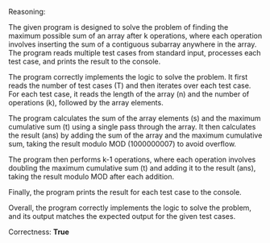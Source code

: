 Reasoning:

The given program is designed to solve the problem of finding the maximum possible sum of an array after k operations, where each operation involves inserting the sum of a contiguous subarray anywhere in the array. The program reads multiple test cases from standard input, processes each test case, and prints the result to the console.

The program correctly implements the logic to solve the problem. It first reads the number of test cases (T) and then iterates over each test case. For each test case, it reads the length of the array (n) and the number of operations (k), followed by the array elements.

The program calculates the sum of the array elements (s) and the maximum cumulative sum (t) using a single pass through the array. It then calculates the result (ans) by adding the sum of the array and the maximum cumulative sum, taking the result modulo MOD (1000000007) to avoid overflow.

The program then performs k-1 operations, where each operation involves doubling the maximum cumulative sum (t) and adding it to the result (ans), taking the result modulo MOD after each addition.

Finally, the program prints the result for each test case to the console.

Overall, the program correctly implements the logic to solve the problem, and its output matches the expected output for the given test cases.

Correctness: **True**